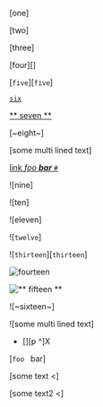 [one]

[two]

[three]

[four][]

[`five`][`five`]

[`six`](/url)

[** seven **](/url)

[~eight~]

[some multi lined text]

[link   *foo **bar** `#`*](/uri)

![nine]

![ten]

![eleven]

![`twelve`]

![`thirteen`][`thirteen`]

![`fourteen`](/url)

![** fifteen **](/url)

![~sixteen~]

![some multi lined text]


[reference definition]: /some/url
[another reference definition]: /some/url

<!-- multi-line reference link label -->
- [][p
  ^]X

<!-- Multi-line code in link is removed -->
[`foo ` bar]

<!-- Hard break in link is removed -->
[some text <]

[some text2 <]
